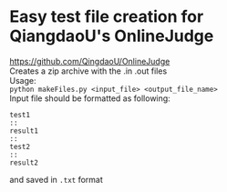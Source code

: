 # Easy test file creation for QiangdaoU's OnlineJudge
https://github.com/QingdaoU/OnlineJudge  
Creates a zip archive with the .in .out files  
Usage:  
`python makeFiles.py <input_file> <output_file_name>`  
Input file should be formatted as following: 
```
test1
::
result1
::
test2
::
result2
```
and saved in `.txt` format
